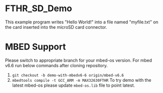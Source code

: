 # FTHR_SD_Demo
This example program writes "Hello World!" into a file named "myfile.txt" on the card inserted into the microSD card connector.

# MBED Support
Please switch to appropriate branch for your mbed-os version. 
For mbed v6.6 run below commands after cloning repository.
1. `git checkout -b demo-with-mbedv6-6 origin/mbed-v6.6`
2. `mbedtools compile -t GCC_ARM -m MAX32630FTHR`
To try demo with the latest mbed-os please update `mbed-os.lib` file to point latest.
